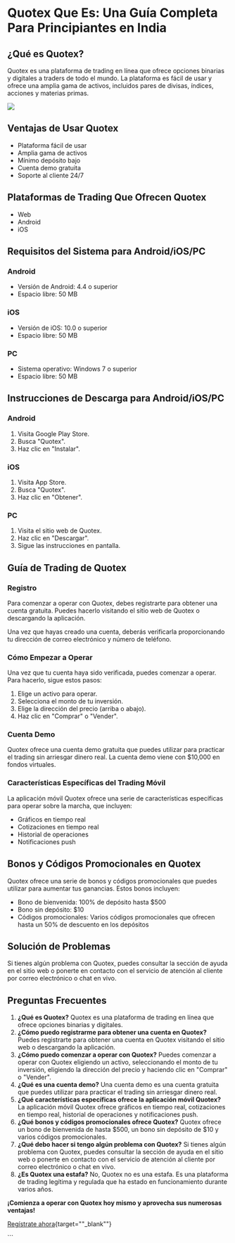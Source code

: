 # Quotex Que Es: Una Guía Completa Para Principiantes en India

## ¿Qué es Quotex?

Quotex es una plataforma de trading en línea que ofrece opciones
binarias y digitales a traders de todo el mundo. La plataforma es fácil
de usar y ofrece una amplia gama de activos, incluidos pares de divisas,
índices, acciones y materias primas.

[![](https://static.quotex.io/files/4_en/300_250.jpg)](https://traff.sbs/brokerqxlid)

## Ventajas de Usar Quotex

-   Plataforma fácil de usar
-   Amplia gama de activos
-   Mínimo depósito bajo
-   Cuenta demo gratuita
-   Soporte al cliente 24/7

## Plataformas de Trading Que Ofrecen Quotex

-   Web
-   Android
-   iOS

## Requisitos del Sistema para Android/iOS/PC

### Android

-   Versión de Android: 4.4 o superior
-   Espacio libre: 50 MB

### iOS

-   Versión de iOS: 10.0 o superior
-   Espacio libre: 50 MB

### PC

-   Sistema operativo: Windows 7 o superior
-   Espacio libre: 50 MB

## Instrucciones de Descarga para Android/iOS/PC

### Android

1.  Visita Google Play Store.
2.  Busca "Quotex".
3.  Haz clic en "Instalar".

### iOS

1.  Visita App Store.
2.  Busca "Quotex".
3.  Haz clic en "Obtener".

### PC

1.  Visita el sitio web de Quotex.
2.  Haz clic en "Descargar".
3.  Sigue las instrucciones en pantalla.

## Guía de Trading de Quotex

### Registro

Para comenzar a operar con Quotex, debes registrarte para obtener una
cuenta gratuita. Puedes hacerlo visitando el sitio web de Quotex o
descargando la aplicación.

Una vez que hayas creado una cuenta, deberás verificarla proporcionando
tu dirección de correo electrónico y número de teléfono.

### Cómo Empezar a Operar

Una vez que tu cuenta haya sido verificada, puedes comenzar a operar.
Para hacerlo, sigue estos pasos:

1.  Elige un activo para operar.
2.  Selecciona el monto de tu inversión.
3.  Elige la dirección del precio (arriba o abajo).
4.  Haz clic en "Comprar" o "Vender".

### Cuenta Demo

Quotex ofrece una cuenta demo gratuita que puedes utilizar para
practicar el trading sin arriesgar dinero real. La cuenta demo viene con
\$10,000 en fondos virtuales.

### Características Específicas del Trading Móvil

La aplicación móvil Quotex ofrece una serie de características
específicas para operar sobre la marcha, que incluyen:

-   Gráficos en tiempo real
-   Cotizaciones en tiempo real
-   Historial de operaciones
-   Notificaciones push

## Bonos y Códigos Promocionales en Quotex

Quotex ofrece una serie de bonos y códigos promocionales que puedes
utilizar para aumentar tus ganancias. Estos bonos incluyen:

-   Bono de bienvenida: 100% de depósito hasta \$500
-   Bono sin depósito: \$10
-   Códigos promocionales: Varios códigos promocionales que ofrecen
    hasta un 50% de descuento en los depósitos

## Solución de Problemas

Si tienes algún problema con Quotex, puedes consultar la sección de
ayuda en el sitio web o ponerte en contacto con el servicio de atención
al cliente por correo electrónico o chat en vivo.

## Preguntas Frecuentes

1.  **¿Qué es Quotex?** Quotex es una plataforma de trading en línea que
    ofrece opciones binarias y digitales.
2.  **¿Cómo puedo registrarme para obtener una cuenta en Quotex?**
    Puedes registrarte para obtener una cuenta en Quotex visitando el
    sitio web o descargando la aplicación.
3.  **¿Cómo puedo comenzar a operar con Quotex?** Puedes comenzar a
    operar con Quotex eligiendo un activo, seleccionando el monto de tu
    inversión, eligiendo la dirección del precio y haciendo clic en
    "Comprar" o "Vender".
4.  **¿Qué es una cuenta demo?** Una cuenta demo es una cuenta gratuita
    que puedes utilizar para practicar el trading sin arriesgar dinero
    real.
5.  **¿Qué características específicas ofrece la aplicación móvil
    Quotex?** La aplicación móvil Quotex ofrece gráficos en tiempo real,
    cotizaciones en tiempo real, historial de operaciones y
    notificaciones push.
6.  **¿Qué bonos y códigos promocionales ofrece Quotex?** Quotex ofrece
    un bono de bienvenida de hasta \$500, un bono sin depósito de \$10 y
    varios códigos promocionales.
7.  **¿Qué debo hacer si tengo algún problema con Quotex?** Si tienes
    algún problema con Quotex, puedes consultar la sección de ayuda en
    el sitio web o ponerte en contacto con el servicio de atención al
    cliente por correo electrónico o chat en vivo.
8.  **¿Es Quotex una estafa?** No, Quotex no es una estafa. Es una
    plataforma de trading legítima y regulada que ha estado en
    funcionamiento durante varios años.

**¡Comienza a operar con Quotex hoy mismo y aprovecha sus numerosas
ventajas!**

[Regístrate
ahora](\%22https://traff.sbs/brokerqxsignup\%22){target=""_blank""}

\`\`\`

